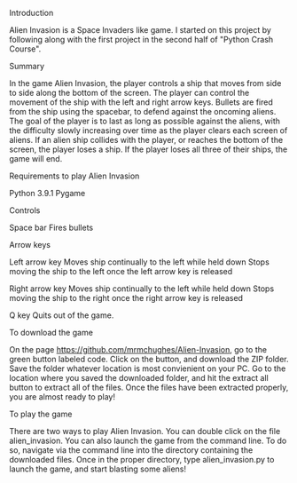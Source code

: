 Introduction

Alien Invasion is a Space Invaders like game. I started on this project by following along with the first project in the second half of "Python Crash Course". 

Summary

In the game Alien Invasion, the player controls a ship that moves from side to side along the bottom of the screen. The player can control the movement of the ship with the left and right arrow keys. Bullets are fired from the ship using the spacebar, to defend against the oncoming aliens. The goal of the player is to last as long as possible against the aliens, with the difficulty slowly increasing over time as the player clears each screen of aliens. If an alien ship collides with the player, or reaches the bottom of the screen, the player loses a ship. If the player loses all three of their ships, the game will end.

Requirements to play Alien Invasion

Python 3.9.1 
Pygame

Controls 

Space bar 
Fires bullets 

Arrow keys 

Left arrow key 
Moves ship continually to the left while held down
Stops moving the ship to the left once the left arrow key is released
  
Right arrow key
Moves ship continually to the left while held down
Stops moving the ship to the right once the right arrow key is released
  
Q key
Quits out of the game.

To download the game

On the page https://github.com/mrmchughes/Alien-Invasion, go to the green button labeled code.
Click on the button, and download the ZIP folder.
Save the folder whatever location is most convienient on your PC.
Go to the location where you saved the downloaded folder, and hit the extract all button to extract all of the files.
Once the files have been extracted properly, you are almost ready to play!

To play the game 

There are two ways to play Alien Invasion.
You can double click on the file alien_invasion. 
You can also launch the game from the command line. 
To do so, navigate via the command line into the directory containing the downloaded files.
Once in the proper directory, type alien_invasion.py to launch the game, and start blasting some aliens!
